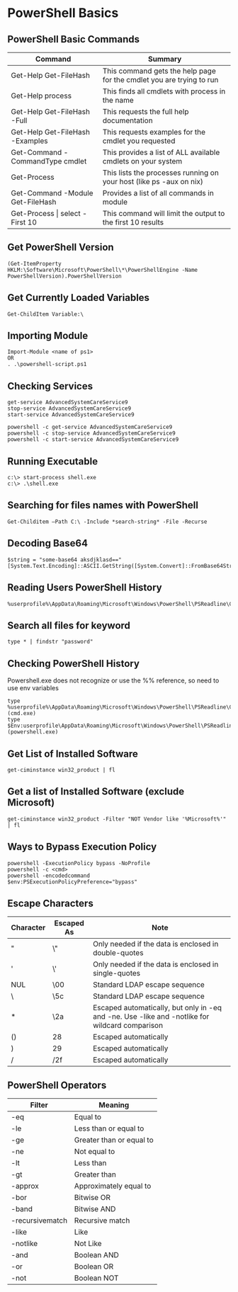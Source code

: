 # PowerShell Basics

## PowerShell Basic Commands

| Command | Summary |
| ---------------------------- | ---------------------------- |
| Get-Help Get-FileHash | This command gets the help page for the cmdlet you are trying to run |
| Get-Help process | This finds all cmdlets with process in the name |
| Get-Help Get-FileHash -Full | This requests the full help documentation |
| Get-Help Get-FileHash -Examples | This requests examples for the cmdlet you requested |
| Get-Command -CommandType cmdlet | This provides a list of ALL available cmdlets on your system |
| Get-Process | This lists the processes running on your host (like ps -aux on nix) |
| Get-Command -Module Get-FileHash | Provides a list of all commands in module | 
| Get-Process \| select -First 10 | This command will limit the output to the first 10 results | 

## Get PowerShell Version
```
(Get-ItemProperty HKLM:\Software\Microsoft\PowerShell\*\PowerShellEngine -Name PowerShellVersion).PowerShellVersion
```

## Get Currently Loaded Variables
```
Get-ChildItem Variable:\
```

## Importing Module
```
Import-Module <name of ps1>
OR
. .\powershell-script.ps1
```

## Checking Services
```
get-service AdvancedSystemCareService9
stop-service AdvancedSystemCareService9
start-service AdvancedSystemCareService9

powershell -c get-service AdvancedSystemCareService9
powershell -c stop-service AdvancedSystemCareService9
powershell -c start-service AdvancedSystemCareService9
```

## Running Executable
```
c:\> start-process shell.exe
c:\> .\shell.exe
```

## Searching for files names with PowerShell
```
Get-Childitem –Path C:\ -Include *search-string* -File -Recurse
```

 ## Decoding Base64
 ```
 $string = "some-base64 aksdjklasd=="
 [System.Text.Encoding]::ASCII.GetString([System.Convert]::FromBase64String($string))
  ```

## Reading Users PowerShell History
```
%userprofile%\AppData\Roaming\Microsoft\Windows\PowerShell\PSReadline\ConsoleHost_history.txt
```

## Search all files for keyword
```
type * | findstr "password"
```

## Checking PowerShell History
Powershell.exe does not recognize or use the %% reference, so need to use env variables

```
type %userprofile%\AppData\Roaming\Microsoft\Windows\PowerShell\PSReadline\ConsoleHost_history.txt (cmd.exe)
type $Env:userprofile\AppData\Roaming\Microsoft\Windows\PowerShell\PSReadline\ConsoleHost_history.txt (powershell.exe)
```

## Get List of Installed Software
```
get-ciminstance win32_product | fl
```

## Get a list of Installed Software (exclude Microsoft)
```
get-ciminstance win32_product -Filter "NOT Vendor like '%Microsoft%'" | fl
```

## Ways to Bypass Execution Policy
```
powershell -ExecutionPolicy bypass -NoProfile
powershell -c <cmd>
powershell -encodedcommand
$env:PSExecutionPolicyPreference="bypass"
```



## Escape Characters
| Character | Escaped As | Note |
| ---------------------------- | ---------------------------- | ---------------------------- |
| " | \\" | Only needed if the data is enclosed in double-quotes |
| ' | \\' | Only needed if the data is enclosed in single-quotes |
| NUL | \00 | Standard LDAP escape sequence |
| \ | \5c | Standard LDAP escape sequence |
| * | \2a | Escaped automatically, but only in -eq and -ne. Use -like and -notlike for wildcard comparison |
| () | 28 | Escaped automatically |
| ) | 29 | Escaped automatically |
| / | /2f | Escaped automatically |


## PowerShell Operators
| Filter | Meaning |
| ---------------------------- | ---------------------------- |
| -eq	| Equal to |
| -le	| Less than or equal to |
| -ge	| Greater than or equal to |
| -ne	| Not equal to |
| -lt	| Less than |
| -gt	| Greater than |
| -approx | Approximately equal to |
| -bor | Bitwise OR |
| -band	| Bitwise AND |
| -recursivematch	| Recursive match |
| -like | Like |
| -notlike| Not Like |
| -and| Boolean AND |
| -or	| Boolean OR |
| -not |Boolean NOT |
